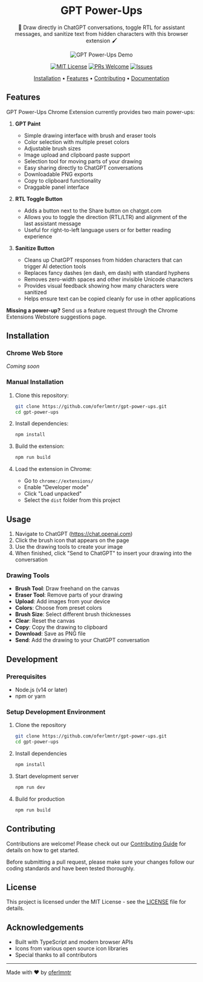 <div align="center">
  
  # GPT Power-Ups
  
  🎨 Draw directly in ChatGPT conversations, toggle RTL for assistant messages, and sanitize text from hidden characters with this browser extension 🖌️
  
  ![GPT Power-Ups Demo](screenshots/gpt-power-ups.gif)
  
  [![MIT License](https://img.shields.io/badge/License-MIT-green.svg)](./LICENSE)
  [![PRs Welcome](https://img.shields.io/badge/PRs-welcome-brightgreen.svg)](./CONTRIBUTING.md)
  [![Issues](https://img.shields.io/github/issues/oferlmntr/gpt-power-ups.svg)](https://github.com/oferlmntr/gpt-power-ups/issues)
  
  [Installation](#installation) • 
  [Features](#features) • 
  [Contributing](./CONTRIBUTING.md) • 
  [Documentation](#usage)
</div>

## Features

GPT Power-Ups Chrome Extension currently provides two main power-ups:

1. **GPT Paint**
   - Simple drawing interface with brush and eraser tools
   - Color selection with multiple preset colors
   - Adjustable brush sizes
   - Image upload and clipboard paste support
   - Selection tool for moving parts of your drawing
   - Easy sharing directly to ChatGPT conversations
   - Downloadable PNG exports
   - Copy to clipboard functionality
   - Draggable panel interface

2. **RTL Toggle Button**
   - Adds a button next to the Share button on chatgpt.com
   - Allows you to toggle the direction (RTL/LTR) and alignment of the last assistant message
   - Useful for right-to-left language users or for better reading experience

3. **Sanitize Button**
   - Cleans up ChatGPT responses from hidden characters that can trigger AI detection tools
   - Replaces fancy dashes (en dash, em dash) with standard hyphens
   - Removes zero-width spaces and other invisible Unicode characters
   - Provides visual feedback showing how many characters were sanitized
   - Helps ensure text can be copied cleanly for use in other applications

**Missing a power-up?** Send us a feature request through the Chrome Extensions Webstore suggestions page.

## Installation

### Chrome Web Store
_Coming soon_

### Manual Installation

1. Clone this repository:
   ```bash
   git clone https://github.com/oferlmntr/gpt-power-ups.git
   cd gpt-power-ups
   ```

2. Install dependencies:
   ```bash
   npm install
   ```

3. Build the extension:
   ```bash
   npm run build
   ```

4. Load the extension in Chrome:
   - Go to `chrome://extensions/`
   - Enable "Developer mode"
   - Click "Load unpacked"
   - Select the `dist` folder from this project

## Usage

1. Navigate to ChatGPT (https://chat.openai.com)
2. Click the brush icon that appears on the page
3. Use the drawing tools to create your image
4. When finished, click "Send to ChatGPT" to insert your drawing into the conversation

### Drawing Tools

- **Brush Tool**: Draw freehand on the canvas
- **Eraser Tool**: Remove parts of your drawing
- **Upload**: Add images from your device
- **Colors**: Choose from preset colors
- **Brush Size**: Select different brush thicknesses
- **Clear**: Reset the canvas
- **Copy**: Copy the drawing to clipboard
- **Download**: Save as PNG file
- **Send**: Add the drawing to your ChatGPT conversation

## Development

### Prerequisites

- Node.js (v14 or later)
- npm or yarn

### Setup Development Environment

1. Clone the repository
   ```bash
   git clone https://github.com/oferlmntr/gpt-power-ups.git
   cd gpt-power-ups
   ```

2. Install dependencies
   ```bash
   npm install
   ```

3. Start development server
   ```bash
   npm run dev
   ```

4. Build for production
   ```bash
   npm run build
   ```

## Contributing

Contributions are welcome! Please check out our [Contributing Guide](CONTRIBUTING.md) for details on how to get started.

Before submitting a pull request, please make sure your changes follow our coding standards and have been tested thoroughly.

## License

This project is licensed under the MIT License - see the [LICENSE](LICENSE) file for details.

## Acknowledgements

- Built with TypeScript and modern browser APIs
- Icons from various open source icon libraries
- Special thanks to all contributors

---

Made with ❤️ by [oferlmntr](https://github.com/oferlmntr) 